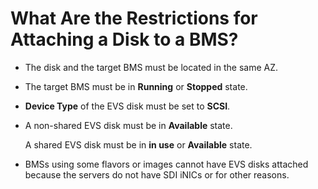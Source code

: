 # What Are the Restrictions for Attaching a Disk to a BMS?<a name="EN-US_TOPIC_0102462512"></a>

-   The disk and the target BMS must be located in the same AZ.
-   The target BMS must be in  **Running**  or  **Stopped**  state.
-   **Device Type**  of the EVS disk must be set to  **SCSI**.
-   A non-shared EVS disk must be in  **Available**  state.

    A shared EVS disk must be in  **in use**  or  **Available**  state.

-   BMSs using some flavors or images cannot have EVS disks attached because the servers do not have SDI iNICs or for other reasons.

